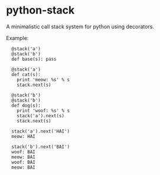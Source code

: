 python-stack
============

A minimalistic call stack system for python using decorators.

Example:
```
  @stack('a')
  @stack('b')
  def base(s): pass

  @stack('a')
  def cat(s):
    print 'meow: %s' % s
    stack.next(s)

  @stack('b')
  @stack('b')
  def dog(s):
    print 'woof: %s' % s
    stack('a').next(s)
    stack.next(s)

  stack('a').next('HAI')
  meow: HAI

  stack('b').next('BAI')
  woof: BAI
  meow: BAI
  woof: BAI
  meow: BAI
```
